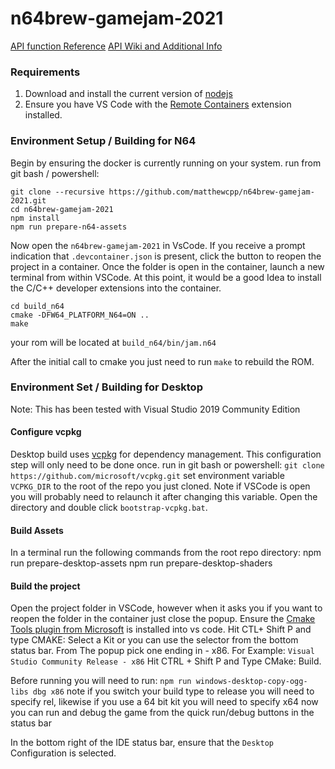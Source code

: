 # n64brew-gamejam-2021

[API function Reference](https://framework64.readthedocs.io/en/latest/files.html)
[API Wiki and Additional Info](https://github.com/matthewcpp/framework64/wiki)

### Requirements
1. Download and install the current version of [nodejs](https://nodejs.org/en/download/current/)
2. Ensure you have VS Code with the [Remote Containers](https://marketplace.visualstudio.com/items?itemName=ms-vscode-remote.remote-containers) extension installed.

### Environment Setup / Building for N64
Begin by ensuring the docker is currently running on your system.
run from git bash / powershell:
```shell
git clone --recursive https://github.com/matthewcpp/n64brew-gamejam-2021.git
cd n64brew-gamejam-2021
npm install
npm run prepare-n64-assets
```
Now open the `n64brew-gamejam-2021` in VsCode. 
If you receive a prompt indication that `.devcontainer.json` is present, click the button to reopen the project in a container.
Once the folder is open in the container, launch a new terminal from within VSCode.
At this point, it would be a good Idea to install the C/C++ developer extensions into the container.

```shell
cd build_n64
cmake -DFW64_PLATFORM_N64=ON ..
make
```

your rom will be located at `build_n64/bin/jam.n64`

After the initial call to cmake you just need to run `make` to rebuild the ROM.

### Environment Set / Building for Desktop
Note: This has been tested with Visual Studio 2019 Community Edition

#### Configure vcpkg
Desktop build uses [vcpkg](https://vcpkg.io) for dependency management.  This configuration step will only need to be done once.
run in git bash or powershell: `git clone https://github.com/microsoft/vcpkg.git`
set environment variable `VCPKG_DIR` to the root of the repo you just cloned.  Note if VSCode is open you will probably need to relaunch it after changing this variable.
Open the directory and double click `bootstrap-vcpkg.bat`.

#### Build Assets
In a terminal run the following commands from the root repo directory:
npm run prepare-desktop-assets
npm run prepare-desktop-shaders

#### Build the project
Open the project folder in VSCode, however when it asks you if you want to reopen the folder in the container just close the popup.
Ensure the [Cmake Tools plugin from Microsoft](https://marketplace.visualstudio.com/items?itemName=ms-vscode.cmake-tools) is installed into vs code.
Hit CTL+ Shift P and type CMAKE: Select a Kit or you can use the selector from the bottom status bar.  From The popup pick one ending in - x86.  For Example: `Visual Studio Community Release - x86`
Hit CTRL + Shift P and Type CMake: Build.

Before running you will need to run: `npm run windows-desktop-copy-ogg-libs dbg x86`
note if you switch your build type to release you will need to specify rel, likewise if you use a 64 bit kit you will need to specify x64
now you can run and debug the game from the quick run/debug buttons in the status bar

In the bottom right of the IDE status bar, ensure that the `Desktop` Configuration is selected.